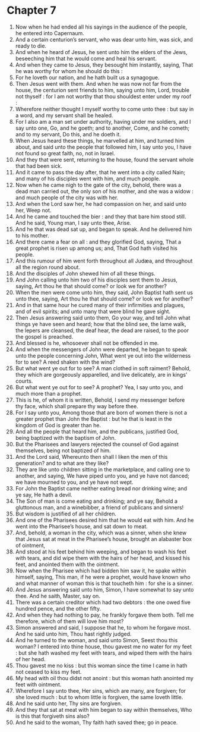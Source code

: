 # Chapter 7

1. Now when he had ended all his sayings in the audience of the people, he entered into Capernaum.
2. And a certain centurion’s servant, who was dear unto him, was sick, and ready to die.
3. And when he heard of Jesus, he sent unto him the elders of the Jews, beseeching him that he would come and heal his servant.
4. And when they came to Jesus, they besought him instantly, saying, That he was worthy for whom he should do this :
5. For he loveth our nation, and he hath built us a synagogue.
6. Then Jesus went with them. And when he was now not far from the house, the centurion sent friends to him, saying unto him, Lord, trouble not thyself : for I am not worthy that thou shouldest enter under my roof :
7. Wherefore neither thought I myself worthy to come unto thee : but say in a word, and my servant shall be healed.
8. For I also am a man set under authority, having under me soldiers, and I say unto one, Go, and he goeth; and to another, Come, and he cometh; and to my servant, Do this, and he doeth it.
9. When Jesus heard these things, he marvelled at him, and turned him about, and said unto the people that followed him, I say unto you, I have not found so great faith, no, not in Israel.
10. And they that were sent, returning to the house, found the servant whole that had been sick.
11. And it came to pass the day after, that he went into a city called Nain; and many of his disciples went with him, and much people.
12. Now when he came nigh to the gate of the city, behold, there was a dead man carried out, the only son of his mother, and she was a widow : and much people of the city was with her.
13. And when the Lord saw her, he had compassion on her, and said unto her, Weep not.
14. And he came and touched the bier : and they that bare him stood still. And he said, Young man, I say unto thee, Arise.
15. And he that was dead sat up, and began to speak. And he delivered him to his mother.
16. And there came a fear on all : and they glorified God, saying, That a great prophet is risen up among us; and, That God hath visited his people.
17. And this rumour of him went forth throughout all Judæa, and throughout all the region round about.
18. And the disciples of John shewed him of all these things.
19. And John calling unto him two of his disciples sent them to Jesus, saying, Art thou he that should come? or look we for another?
20. When the men were come unto him, they said, John Baptist hath sent us unto thee, saying, Art thou he that should come? or look we for another?
21. And in that same hour he cured many of their infirmities and plagues, and of evil spirits; and unto many that were blind he gave sight.
22. Then Jesus answering said unto them, Go your way, and tell John what things ye have seen and heard; how that the blind see, the lame walk, the lepers are cleansed, the deaf hear, the dead are raised, to the poor the gospel is preached.
23. And blessed is he, whosoever shall not be offended in me.
24. And when the messengers of John were departed, he began to speak unto the people concerning John, What went ye out into the wilderness for to see? A reed shaken with the wind?
25. But what went ye out for to see? A man clothed in soft raiment? Behold, they which are gorgeously apparelled, and live delicately, are in kings’ courts.
26. But what went ye out for to see? A prophet? Yea, I say unto you, and much more than a prophet.
27. This is he, of whom it is written, Behold, I send my messenger before thy face, which shall prepare thy way before thee.
28. For I say unto you, Among those that are born of women there is not a greater prophet than John the Baptist : but he that is least in the kingdom of God is greater than he.
29. And all the people that heard him, and the publicans, justified God, being baptized with the baptism of John.
30. But the Pharisees and lawyers rejected the counsel of God against themselves, being not baptized of him.
31. And the Lord said, Whereunto then shall I liken the men of this generation? and to what are they like?
32. They are like unto children sitting in the marketplace, and calling one to another, and saying, We have piped unto you, and ye have not danced; we have mourned to you, and ye have not wept.
33. For John the Baptist came neither eating bread nor drinking wine; and ye say, He hath a devil.
34. The Son of man is come eating and drinking; and ye say, Behold a gluttonous man, and a winebibber, a friend of publicans and sinners!
35. But wisdom is justified of all her children.
36. And one of the Pharisees desired him that he would eat with him. And he went into the Pharisee’s house, and sat down to meat.
37. And, behold, a woman in the city, which was a sinner, when she knew that Jesus sat at meat in the Pharisee’s house, brought an alabaster box of ointment,
38. And stood at his feet behind him weeping, and began to wash his feet with tears, and did wipe them with the hairs of her head, and kissed his feet, and anointed them with the ointment.
39. Now when the Pharisee which had bidden him saw it, he spake within himself, saying, This man, if he were a prophet, would have known who and what manner of woman this is that toucheth him : for she is a sinner.
40. And Jesus answering said unto him, Simon, I have somewhat to say unto thee. And he saith, Master, say on.
41. There was a certain creditor which had two debtors : the one owed five hundred pence, and the other fifty.
42. And when they had nothing to pay, he frankly forgave them both. Tell me therefore, which of them will love him most?
43. Simon answered and said, I suppose that he, to whom he forgave most. And he said unto him, Thou hast rightly judged.
44. And he turned to the woman, and said unto Simon, Seest thou this woman? I entered into thine house, thou gavest me no water for my feet : but she hath washed my feet with tears, and wiped them with the hairs of her head.
45. Thou gavest me no kiss : but this woman since the time I came in hath not ceased to kiss my feet.
46. My head with oil thou didst not anoint : but this woman hath anointed my feet with ointment.
47. Wherefore I say unto thee, Her sins, which are many, are forgiven; for she loved much : but to whom little is forgiven, the same loveth little.
48. And he said unto her, Thy sins are forgiven.
49. And they that sat at meat with him began to say within themselves, Who is this that forgiveth sins also?
50. And he said to the woman, Thy faith hath saved thee; go in peace.

